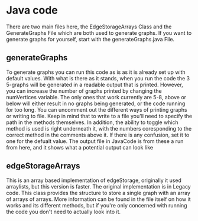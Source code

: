 # Java code
There are two main files here, the EdgeStorageArrays Class and the GenerateGraphs File which are both used to generate graphs. If you want to generate graphs for yourself, start with the generateGraphs.java File.

## generateGraphs
To generate graphs you can run this code as is as it is already set up with default values. With what is there as it stands, when you run the code the 3 5-graphs will be generated in a readable output that is printed. However, you can increase the number of graphs printed by changing the numVertices variable. The only ones that work currently are 5-8, above or below will either result in no graphs being generated, or the code running for too long. You can uncomment out the different ways of printing graphs or writing to file. Keep in mind that to write to a file you'll need to specify the path in the methods themselves. In addition, the ability to toggle which method is used is right underneath it, with the numbers coresponding to the correct method in the comments above it. If there is any confusion, set it to one for the defualt value. The output file in JavaCode is from these a run from here, and it shows what a potential output can look like
## edgeStorageArrays
This is an array based implementation of edgeStorage, originally it used arraylists, but this version is faster. The original implementation is in Legacy code. This class provides the structure to store a single graph with an array of arrays of arrays. More information can be found in the file itself on how it works and its different methods, but if you're only concerned with running the code you don't need to actually look into it.
